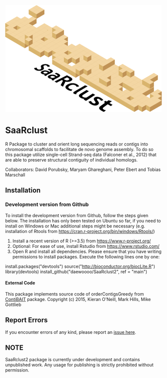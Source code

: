 <img src="https://github.com/daewoooo/SaaRclust/raw/master/saarclust_logo.png" />

# SaaRclust
R Package to cluster and orient long sequencing reads or contigs into chromosomal scaffolds to facilitate de novo genome assembly. To do so this package utilize single-cell Strand-seq data (Falconer et al., 2012) that are able to preserve structural contiguity of individual homologs.

Collaborators: David Porubsky, Maryam Ghareghani, Peter Ebert and Tobias Marschall

## Installation

### Development version from Github
To install the development version from Github, follow the steps given below. The installation has only been tested on Ubuntu so far, if you need to install on Windows or Mac additional steps might be necessary (e.g. installation of Rtools from https://cran.r-project.org/bin/windows/Rtools/)

1. Install a recent version of R (>=3.5) from https://www.r-project.org/
2. Optional: For ease of use, install Rstudio from https://www.rstudio.com/
3. Open R and install all dependencies. Please ensure that you have writing permissions to install packages. Execute the following lines one by one:

  install.packages("devtools")
	source("http://bioconductor.org/biocLite.R")
	library(devtools)
	install_github("daewoooo/SaaRclust2", ref = "main")
	
#### External Code
This package implements source code of orderContigsGreedy from [ContiBAIT](https://bioconductor.org/packages/contiBAIT) package. 
Copyright (c) 2015, Kieran O'Neill, Mark Hills, Mike Gottlieb

## Report Errors
If you encounter errors of any kind, please report an [issue here](https://github.com/daewoooo/SaaRclust2/issues/new).

## NOTE
SaaRclust2 package is currently under development and contains unpublished work. Any usage for publishing is strictly prohibited without permission.

